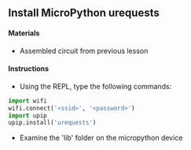## Install MicroPython urequests

#### Materials
 - Assembled circuit from previous lesson

#### Instructions
 - Using the REPL, type the following commands:

```Python
import wifi
wifi.connect('<ssid>', '<password>')
import upip
upip.install('urequests')
```

 - Examine the 'lib' folder on the micropython device
